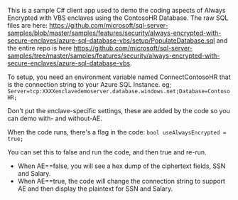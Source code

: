 This is a sample C# client app used to demo the coding aspects of Always Encrypted with VBS enclaves using the ContosoHR Database. The raw SQL files are here: https://github.com/microsoft/sql-server-samples/blob/master/samples/features/security/always-encrypted-with-secure-enclaves/azure-sql-database-vbs/setup/PopulateDatabase.sql and the entire repo is here https://github.com/microsoft/sql-server-samples/tree/master/samples/features/security/always-encrypted-with-secure-enclaves/azure-sql-database-vbs. 

To setup, you need an environment variable named ConnectContosoHR that is the connection string to your Azure SQL Instance. eg; `Server=tcp:XXXXenclavedemoserver.database.windows.net;Database=ContosoHR;`

Don't put the enclave-specific settings, these are added by the code so you can demo with- and without-AE.

When the code runs, there's a flag in the code:
`bool useAlwaysEncrypted = true;`

You can set this to false and run the code, and then true and re-run.

- When AE==false, you will see a hex dump of the ciphertext fields, SSN and Salary. 
- When AE==true, the code will change the connection string to support AE and then display the plaintext for SSN and Salary.
